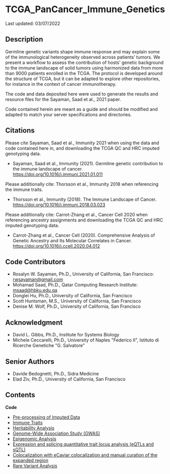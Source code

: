 # TCGA_PanCancer_Immune_Genetics

Last updated: 03/07/2022

## Description
Germline genetic variants shape immune response and may explain some of the immunological heterogeneity observed across patients’ tumors. We present a workflow to assess the contribution of hosts’ genetic background to the immune landscape of solid tumors using harmonized data from more than 9000 patients enrolled in the TCGA. The protocol is developed around the structure of TCGA, but it can be adapted to explore other repositories, for instance in the context of cancer immunotherapy.

The code and data deposited here were used to generate the results and resource files for the Sayaman, Saad et al., 2021 paper.

Code contained herein are meant as a guide and should be modified and adapted to match your server specifications and directories.


## Citations
Please cite Sayaman, Saad et al., Immunity 2021 when using the data and code contained here in, and downloading the TCGA QC and HRC imputed genotyping data. 
* Sayaman, Saad et al., Immunity (2021). Germline genetic contribution to the immune landscape of cancer. https://doi.org/10.1016/j.immuni.2021.01.011

Please additionally cite: Thorsson et al., Immunity 2018 when referencing the immune traits.
* Thorsson et al., Immunity (2018). The Immune Landscape of Cancer. https://doi.org/10.1016/j.immuni.2018.03.023

Please additionally cite: Carrot-Zhang et al., Cancer Cell 2020 when referencing ancestry assignments and downloading the TCGA QC and HRC imputed genotyping data.
* Carrot-Zhang et al., Cancer Cell (2020). Comprehensive Analysis of Genetic Ancestry and Its Molecular Correlates in Cancer. https://doi.org/10.1016/j.ccell.2020.04.012


## Code Contributors
* Rosalyn W. Sayaman, Ph.D., University of California, San Francisco: rwsayaman@gmail.com
* Mohamad Saad, Ph.D., Qatar Computing Research Institute: msaad@hbku.edu.qa
* Donglei Hu, Ph.D., University of California, San Francisco
* Scott Huntsman, M.S., University of California, San Francisco
* Denise M. Wolf, Ph.D., University of California, San Francisco

## Acknowledgment
* David L. Gibbs, Ph.D., Institute for Systems Biology
* Michele Ceccarelli, Ph.D., University of Naples "Federico II", Istituto di Ricerche Genetiche "G. Salvatore"

## Senior Authors
* Davide Bedognetti, Ph.D., Sidra Medicine
* Elad Ziv, Ph.D., University of California, San Francisco


## Contents
**Code**
  * [Pre-processing of Imputed Data](https://github.com/rwsayaman/TCGA_PanCancer_Immune_Genetics/tree/main/Code/PreProcess_HRCImputed)
  * [Immune Traits](https://github.com/rwsayaman/TCGA_PanCancer_Immune_Genetics/tree/main/Code/Immune_Traits)
  * [Heritability Analysis](https://github.com/rwsayaman/TCGA_PanCancer_Immune_Genetics/tree/main/Code/Heritability_Analysis)
  * [Genome-Wide Association Study (GWAS)](https://github.com/rwsayaman/TCGA_PanCancer_Immune_Genetics/tree/main/Code/GWAS)
  * [Epigenomic Analysis](https://github.com/rwsayaman/TCGA_PanCancer_Immune_Genetics/tree/main/Code/Epigenomic_Analysis)
  * [Expression and splicing quantitative trait locus analysis (eQTLs and sQTL)](https://github.com/rwsayaman/TCGA_PanCancer_Immune_Genetics/tree/main/Code/eQTLs_sQTLs)
  * [Colocalization with eCaviar colocalization and manual curation of the expanded region](https://github.com/rwsayaman/TCGA_PanCancer_Immune_Genetics/tree/main/Code/Colocalization)
  * [Rare Variant Analysis](https://github.com/rwsayaman/TCGA_PanCancer_Immune_Genetics/tree/main/Code/Rare_Variant_Analysis)

